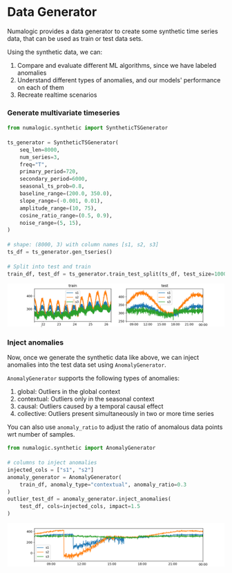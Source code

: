 # Data Generator

Numalogic provides a data generator to create some synthetic time series data, that can be used as train or test data sets.  

Using the synthetic data, we can:

1. Compare and evaluate different ML algorithms, since we have labeled anomalies
2. Understand different types of anomalies, and our models' performance on each of them
3. Recreate realtime scenarios

### Generate multivariate timeseries

```python
from numalogic.synthetic import SyntheticTSGenerator

ts_generator = SyntheticTSGenerator(
    seq_len=8000,
    num_series=3,
    freq="T",
    primary_period=720,
    secondary_period=6000,
    seasonal_ts_prob=0.8,
    baseline_range=(200.0, 350.0),
    slope_range=(-0.001, 0.01),
    amplitude_range=(10, 75),
    cosine_ratio_range=(0.5, 0.9),
    noise_range=(5, 15),
)

# shape: (8000, 3) with column names [s1, s2, s3]
ts_df = ts_generator.gen_tseries()  

# Split into test and train
train_df, test_df = ts_generator.train_test_split(ts_df, test_size=1000)
```
![Train and Test sets](./assets/train_test.png)

### Inject anomalies

Now, once we generate the synthetic data like above, we can inject anomalies into the test data set using `AnomalyGenerator`. 

`AnomalyGenerator` supports the following types of anomalies:

1. global: Outliers in the global context
2. contextual: Outliers only in the seasonal context
3. causal: Outliers caused by a temporal causal effect
4. collective: Outliers present simultaneously in two or more time series

You can also use `anomaly_ratio` to adjust the ratio of anomalous data points  wrt number of samples.

```python
from numalogic.synthetic import AnomalyGenerator

# columns to inject anomalies
injected_cols = ["s1", "s2"]  
anomaly_generator = AnomalyGenerator(
    train_df, anomaly_type="contextual", anomaly_ratio=0.3
)
outlier_test_df = anomaly_generator.inject_anomalies(
    test_df, cols=injected_cols, impact=1.5
)
```

![Outliers](./assets/outliers.png)